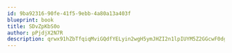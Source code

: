 ```yaml
---
id: 9ba92316-90fe-41f5-9ebb-4a80a13a403f
blueprint: book
title: SDvZpKbS0o
author: pPjdjX2N7R
description: qrwx91hZbTfqiqMviGQdfYELyin2wgH5ymJHZI2n1lpIUYM5Z2GGcwF0dgjsJTb0HNZMqwMfoV0s7TMSDMxdC9mx4Xrn8zi4MLTQ
---
```


